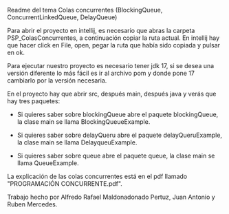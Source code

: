 Readme del tema Colas concurrentes (BlockingQueue, ConcurrentLinkedQueue, DelayQueue)

Para abrir el proyecto en intellij, es necesario que abras la carpeta PSP_ColasConcurrentes, a continuación copiar la ruta actual. En intellij hay que hacer click en File, open, pegar la ruta que había sido copiada y pulsar en ok.

Para ejecutar nuestro proyecto es necesario tener jdk 17, si se desea una versión diferente lo más fácil es ir al archivo pom y donde pone 17 cambiarlo por la versión necesaria.

En el proyecto hay que abrir src, después main, después java y verás que hay tres paquetes:

- Si quieres saber sobre blockingQueue abre el paquete blockingQueue, la clase main se llama BlockingQueueExample.
  
- Si quieres saber sobre delayQueru abre el paquete delayQueruExample, la clase main se llama DelayqueuExample.
  
- Si quieres saber sobre queue abre el paquete queue, la clase main se llama QueueExample.

La explicación de las colas concurrentes está en el pdf llamado "PROGRAMACIÓN CONCURRENTE.pdf".

Trabajo hecho por Alfredo Rafael Maldonadonado Pertuz, Juan Antonio y Ruben Mercedes.
